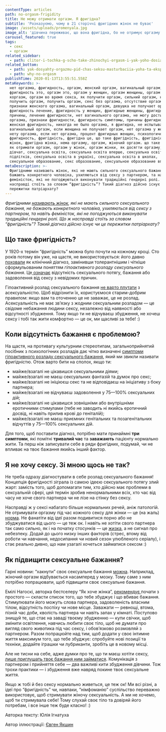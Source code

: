 ```yaml
---
contentType: articles
path: no-orgasm-frigidity
title: Не можу отримати оргазм. Я фригідна?
subtitle: 'Розказуємо, чому в 21 сторіччі фригідних жінок не буває'
image: /assets/uploads/promenyala.jpg
image_alt: 'дівчина переживає, що вона фригідна, бо не отримує оргазму'
carousel_featured: true
tags:
  - секс
  - оргазм
related_sidebar:
  - path: clitor-i-tochka-g-scho-take-zhinochyi-orgasm-i-yak-yoho-dosiahty
related_bottom:
  - path: yak-dosyahty-orgazmu-pid-chas-seksu-masturbaciia-yoha-ta-eksperymenty
  - path: why-no-orgasm
publishTime: 2020-01-13T13:55:51.558Z
metaKeywords: >-
  нет оргазма, фригидность, оргазм, женский оргазм, вагинальный оргазм,
  фригидность это, оргазм это, оргазм у женщин, оргазм женщины, оргазм женский,
  коргазм, оргазм во время секса, як получити оргазм, сильний оргазм, не могу
  получить оргазм, получить оргазм, секс без оргазма, отсутствие оргазма,
  признаки женского оргазма, вагинальный оргазм, девушка не получает оргазм,
  фригидность лечение, фригидность у женщин, фригидные женщины, фригидность
  причины, лечение фригидности, нет вагинального оргазма, не могу достичь
  оргазма, признаки фригидности, фригидность симптомы, причины фригидности,
  женская фригидность, никогда не было оргазма, я фригидна, не испытываю
  вагинальный оргазм, если женщина не получает оргазм, нет оргазма у женщины,
  нету оргазма, если нет оргазма, процент фригидных женщин, психологическая
  фригидность, фригідність, фригідна це, що таке фригідність, фригідність у
  жінок, фригідна жінка, нема оргазму, оргазм, жіночий оргазм. що таке оргазм,
  як отримати оргазм, оргазм у жінок, оргазм жінки, як досягти оргазму, оргазм
  дівчат, сексуальна освіта, сексуальна освіта вперше, сексуальна освіта для
  підлітків, сексуальна освіта в україні, сексуальна освіта в школах,
  сексуальное образование, секс образование, сексуальное образование вперше   
metaDescription: >-
  Фригідними називають жінок, які не мають сильного сексуального бажання, не
  бажають конкретного чоловіка, ухиляються від сексу з партнером, та навіть
  феміністок, які не погоджуються виконувати традиційні гендерні ролі. Що ж
  насправді стоїть за словом “фригідність”? Такий діагноз дійсно існує чи це
  пережитки патріархату?
---
```

_Фригідними [називають жінок](https://books.google.com.ua/books?id=OPWADAAAQBAJ&pg=PA209&lpg=PA209&dq=frigidity+feminism&source=bl&ots=_yvD1c_uZJ&sig=ACfU3U0sqbIanLjy89fLEo-fEPQ6CSetkA&hl=en&sa=X&ved=2ahUKEwjMuu2p4JHmAhVmxosKHZuEAwUQ6AEwBnoECAkQAQ#v=onepage&q=frigidity%20feminism&f=false), які не мають сильного сексуального бажання, не бажають конкретного чоловіка, ухиляються від сексу з партнером, та навіть феміністок, які не погоджуються виконувати традиційні гендерні ролі. Що ж насправді стоїть за словом “фригідність”? Такий діагноз дійсно існує чи це пережитки патріархату?_

## Що таке фригідність?

У 1920-х термін “фригідність” можна було почути на кожному кроці. Сто років потому він уже, на щастя, не використовується: його давно [поховали](https://www.researchgate.net/publication/324026859_The_Invention_of_the_Unsexual_Situating_Frigidity_in_the_History_of_Sexuality_and_in_Feminist_Thought) як клінічний діагноз, замінивши толерантнішим і чіткіше сформульованим поняттям _гіпоактивного розладу сексуального бажання_. Це[ означає](https://www.mayoclinicproceedings.org/article/S0025-6196(16)30596-1/fulltext) відсутність сексуального потягу, бажання або задоволення від сексу з невідомих причин.

Гіпоактивний розлад сексуального бажання [не варто плутати](https://www.longdom.org/open-access/asexuality-dysfunction-or-sexual-orientation-2161-038X-1000185.pdf) з асексуальністю. Щоб відрізнити їх, користуємося старим-добрим правилом: якщо вам та оточенню це не заважає, це не розлад. Асексуальність не має зв’язку з жодним сексуальним розладом — це свідоме небажання людини сексу, незалежно від наявності або відсутності збудження. Тому якщо ти не відчуваєш збудження, не хочеш сексу і тобі так жити комфортно — це ок, ми щасливі за тебе! :)

## Коли відсутність бажання є проблемою?

На щастя, на противагу культурним стереотипам, загальноприйнятий посібник з психологічних розладів дає чітко визначені [симптоми гіпоактивного розладу сексуального бажання](https://www.psychiatry.org/psychiatrists/practice/dsm), який ми звикли називати фригідністю. Отож варто бити на сполох, якщо ти:

* майже/взагалі не цікавишся сексуальними діями;
* майже/взагалі не маєш сексуальних фантазій та думок про секс;
* майже/взагалі не ініціюєш секс та не відповідаєш на ініціативу з боку партнера;
* майже/взагалі не відчуваєш задоволення у 75—100% сексуальних дій;
* майже/взагалі не цікавишся зовнішніми або внутрішніми еротичними стимулами (тебе не заводить ні якийсь еротичний досвід, ні навіть прилив крові до геніталій);
* майже/взагалі не маєш приємних генітальних та позагенітальних відчуттів у 75—100% сексуальних дій.

Для того, щоб поставити діагноз, потрібно мати принаймні **три симптоми**, які помітні **тривалий час** та **заважають** пацієнту нормально жити. Та перш ніж записувати себе в ряди фригідних, подумай, чи не впливає на твоє бажання якийсь інший фактор.

## Я не хочу сексу. Зі мною щось не так?

Не треба одразу діагностувати в себе розлад сексуального бажання! Концепція фригідності зіграла із самою ідеєю сексуального потягу злий жарт: замість того, щоб допомагати тим, хто дійсно має проблеми в сексуальній сфері, цей термін зробив ненормальними всіх, хто час від часу не хоче свого партнера чи не лізе на стінку без сексу. 

Насправді ж у сексі набагато більше нормальних речей, аніж патологій. Не отримувати оргазму під час кожного сексу для жінки — це (на жаль) [норма](https://www.ncbi.nlm.nih.gov/pmc/articles/PMC3894744/#R26). Не фанатіти від ідеї разом подивитися порно або не збуджуватися від цього — це теж ок. І навіть не хотіти свого партнера так само сильно, як і на початку стосунків — це [жизка](https://link.springer.com/article/10.1007/s10508-018-1175-x), а не сигнал про небезпеку. Додай до цього низку інших факторів (стрес, втому від роботи чи навчання, недосипання чи новий сезон улюбленого серіалу), і стає реально дивно, що нам узагалі хочеться займатися сексом :) 

## Як підвищити сексуальне бажання?

Гарні новини: “хакнути” своє сексуальне бажання [можна](https://books.google.com.ua/books?id=5IhuDwAAQBAJ&pg=PT1&dq=project+woman&hl=en&sa=X&ved=0ahUKEwjG3sqI3ZHmAhUqAhAIHdsxA3YQ6AEIKTAA#v=onepage&q=project%20woman&f=false). Наприклад, жіночий оргазм відбувається насамперед у мозку. Тому саме з ним потрібно попрацювати, щоб підвищити своє сексуальне бажання. 

Емілі Нагоскі, авторка бестселеру “Як хоче жінка”, [рекомендує ](https://books.google.com.ua/books?id=i6Z-BAAAQBAJ&printsec=frontcover&dq=emily+nagoski+how&hl=en&sa=X&ved=0ahUKEwiK0p_H3pHmAhVskIsKHZD8CDUQ6AEIKTAA#v=onepage&q=emily%20nagoski%20how&f=false)почати з простого — скласти список того, що тебе збуджує і що вбиває бажання. Стимулювати його можуть слова партнера, задоволеність власним тілом, відсутність поспіху чи нове місце. Заважати — ревнощі, втома, пізній час доби, кволість партнера чи навіть запах у кімнаті. Поступово знищуй те, що стає на заваді твоєму збудженню — купи свічки, щоб змінити освітлення, навчись любити своє тіло, щоб не думати про вигляд свого животика під час сексу, і обов’язково розмовляй з партнером. Разом попрацюйте над тим, щоб додати у своє інтимне життя максимум того, що тебе збуджує: спробуйте нові позиції та техніки, додайте іграшки чи лубриканти, зробіть це в новому місці. 

Але не тисни на себе, адже думки про те, що ти маєш хотіти сексу, [лише приглушать твоє бажання ним займатися](https://books.google.com.ua/books?id=ZuNTDwAAQBAJ&printsec=frontcover&dq=viva+la+vagina&hl=en&sa=X&ved=0ahUKEwin-6-H35HmAhXGl4sKHcVHDWwQ6AEIOTAC#v=onepage&q=viva%20la%20vagina&f=false). Комунікація з партнером і прийняття себе — два важливі кити збудження дівчини. Тож трохи практики — і збудження вже навряд покине твоє сексуальне життя.  

Якщо ж тобі й без сексу нормально живеться, це теж ок! Ми всі різні, а ідеї про “фригідність” чи, навпаки, “німфоманію” суспільство переважно використовує, щоб стримувати жіночу сексуальність. А ми не хочемо, щоб ти стримувала себе! Тому слухай своє тіло та довіряй його потребам, і все інше теж буде класно! :)

Авторка тексту: Юлія Ігнатуха

Автор іллюстрації: [Євген Якшин](https://www.instagram.com/ev.yakshin/)
